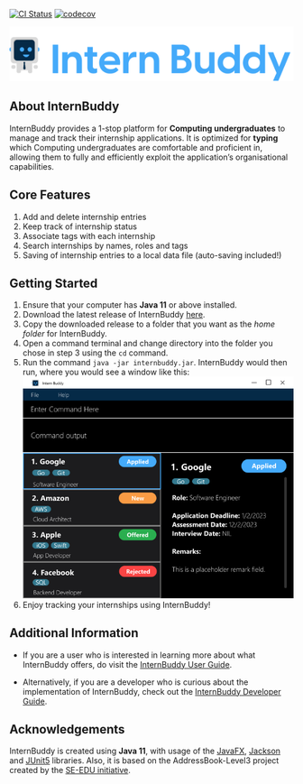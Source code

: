 [![CI Status](https://github.com/se-edu/addressbook-level3/workflows/Java%20CI/badge.svg)](https://github.com/AY2223S2-CS2103T-T14-3/tp/actions)
[![codecov](https://codecov.io/gh/AY2223S2-CS2103T-T14-3/tp/branch/master/graph/badge.svg)](https://codecov.io/gh/AY2223S2-CS2103T-T14-3/tp)<br>

![Logo](docs/images/internbuddy-logo.png)
## About InternBuddy
InternBuddy provides a 1-stop platform for **Computing undergraduates** to manage and track their internship applications.
It is optimized for **typing** which Computing undergraduates are comfortable and proficient in, allowing them to fully and
efficiently exploit the application’s organisational capabilities.

## Core Features
1. Add and delete internship entries
2. Keep track of internship status
3. Associate tags with each internship
4. Search internships by names, roles and tags
5. Saving of internship entries to a local data file (auto-saving included!)

## Getting Started
1. Ensure that your computer has **Java 11** or above installed.
2. Download the latest release of InternBuddy [here](https://github.com/AY2223S2-CS2103T-T14-3/tp/releases).
3. Copy the downloaded release to a folder that you want as the _home folder_ for InternBuddy.
4. Open a command terminal and change directory into the folder you chose in step 3 using the `cd` command.
5. Run the command `java -jar internbuddy.jar`. InternBuddy would then run, where you would see a window
   like this:
   ![Ui](docs/images/Ui.png)
6. Enjoy tracking your internships using InternBuddy!
## Additional Information

- If you are a user who is interested in learning more about what InternBuddy offers, do visit the
[InternBuddy User Guide](https://ay2223s2-cs2103t-t14-3.github.io/tp/UserGuide.html).

- Alternatively, if you are a developer who is curious about the implementation of InternBuddy, check
out the [InternBuddy Developer Guide](https://ay2223s2-cs2103t-t14-3.github.io/tp/DeveloperGuide.html).


## Acknowledgements
InternBuddy is created using **Java 11**, with usage of the [JavaFX](https://openjfx.io/),
[Jackson](https://github.com/FasterXML/jackson) and [JUnit5](https://github.com/junit-team/junit5) libraries.
Also, it is based on the AddressBook-Level3 project created by the [SE-EDU initiative](https://se-education.org).
